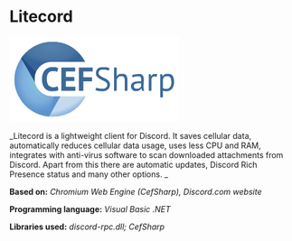 # Litecord

![Used technology:](https://github.com/cefsharp/CefSharp/raw/master/logo.png)

_Litecord is a lightweight client for Discord. It saves cellular data, automatically reduces cellular data usage, uses less CPU and RAM, integrates with anti-virus software to scan downloaded attachments from Discord. Apart from this there are automatic updates, Discord Rich Presence status and many other options. _

**Based on:** _Chromium Web Engine (CefSharp), Discord.com website_

**Programming language:** _Visual Basic .NET_

**Libraries used:** _discord-rpc.dll; CefSharp_

